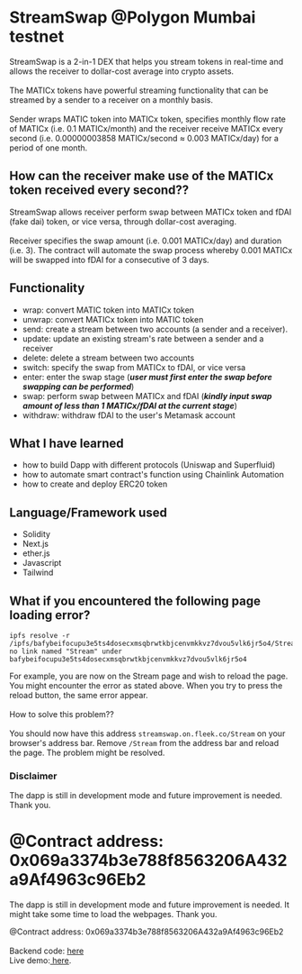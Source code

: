# StreamSwap @Polygon Mumbai testnet

StreamSwap is a 2-in-1 DEX that helps you stream tokens in real-time and allows the receiver to dollar-cost average into crypto assets.
<br/><br/>
The MATICx tokens have powerful streaming functionality that can be streamed by a sender to a receiver on a monthly basis.
<br/><br/>
Sender wraps MATIC token into MATICx token, specifies monthly flow rate of MATICx (i.e. 0.1 MATICx/month) and the receiver receive MATICx every second (i.e. 0.00000003858 MATICx/second ≈ 0.003 MATICx/day) for a period of one month.
<br/>

## **How can the receiver make use of the MATICx token received every second??**

StreamSwap allows receiver perform swap between MATICx token and fDAI (fake dai) token, or vice versa, through dollar-cost averaging.
<br/><br/>
Receiver specifies the swap amount (i.e. 0.001 MATICx/day) and duration (i.e. 3). The contract will automate the swap process whereby 0.001 MATICx will be swapped into fDAI for a consecutive of 3 days.

## **Functionality**

-   wrap: convert MATIC token into MATICx token
-   unwrap: convert MATICx token into MATIC token
-   send: create a stream between two accounts (a sender and a receiver).
-   update: update an existing stream's rate between a sender and a receiver
-   delete: delete a stream between two accounts
-   switch: specify the swap from MATICx to fDAI, or vice versa
-   enter: enter the swap stage (**_user must first enter the swap before swapping can be performed_**)
-   swap: perform swap between MATICx and fDAI (**_kindly input swap amount of less than 1 MATICx/fDAI at the current stage_**)
-   withdraw: withdraw fDAI to the user's Metamask account

## **What I have learned**

-   how to build Dapp with different protocols (Uniswap and Superfluid)
-   how to automate smart contract's function using Chainlink Automation
-   how to create and deploy ERC20 token

## **Language/Framework used**

-   Solidity
-   Next.js
-   ether.js
-   Javascript
-   Tailwind

## **What if you encountered the following page loading error?**

```
ipfs resolve -r /ipfs/bafybeifocupu3e5ts4dosecxmsqbrwtkbjcenvmkkvz7dvou5vlk6jr5o4/Stream: no link named "Stream" under bafybeifocupu3e5ts4dosecxmsqbrwtkbjcenvmkkvz7dvou5vlk6jr5o4
```

For example, you are now on the Stream page and wish to reload the page. You might encounter the error as stated above. When you try to press the reload button, the same error appear. <br/><br/>
How to solve this problem??<br/><br/>
You should now have this address `streamswap.on.fleek.co/Stream` on your browser's address bar. Remove `/Stream` from the address bar and reload the page. The problem might be resolved.

### **Disclaimer**

The dapp is still in development mode and future improvement is needed.
Thank you.

# @Contract address: 0x069a3374b3e788f8563206A432a9Af4963c96Eb2

The dapp is still in development mode and future improvement is needed. It might take some time to load the webpages.
Thank you.

@Contract address: 0x069a3374b3e788f8563206A432a9Af4963c96Eb2 <br/><br/>
Backend code: <a href="https://github.com/meikei-99/StreamSwap_Backend" target="_blank">here</a> <br/>
Live demo:<a href="https://streamswap.on.fleek.co/" target="_blank"> here</a>.
